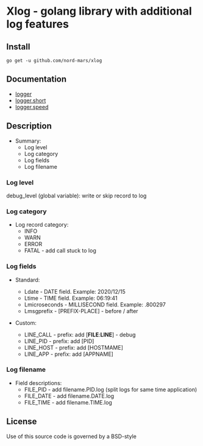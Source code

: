 # Xlog - golang library with additional log features


## Install

```
go get -u github.com/nord-mars/xlog
```

## Documentation
* [logger](https://github.com/nord-mars/xlog/tree/main/examples/logger)
* [logger.short](https://github.com/nord-mars/xlog/tree/main/examples/logger.short)
* [logger.speed](https://github.com/nord-mars/xlog/tree/main/examples/logger.speed)

## Description
* Summary:
  - Log level
  - Log category
  - Log fields
  - Log filename

### Log level
debug_level (global variable): write or skip record to log

### Log category
* Log record category:
  - INFO
  - WARN
  - ERROR
  - FATAL - add call stuck to log

### Log fields
* Standard:
  - Ldate         - DATE field. Example: 2020/12/15
  - Ltime         - TIME field. Example: 06:19:41
  - Lmicroseconds - MILLISECOND field. Example: .800297
  - Lmsgprefix    - [PREFIX-PLACE] - before / after

* Custom:
  - LINE_CALL - prefix: add [__FILE__:__LINE__] - debug
  - LINE_PID  - prefix: add [PID]
  - LINE_HOST - prefix: add [HOSTMAME]
  - LINE_APP  - prefix: add [APPNAME]

### Log filename
* Field descriptions:
  - FILE_PID  - add filename.PID.log (split logs for same time application)
  - FILE_DATE - add filename.DATE.log
  - FILE_TIME - add filename.TIME.log

## License
Use of this source code is governed by a BSD-style
